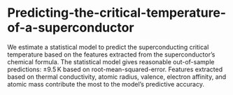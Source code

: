 # Predicting-the-critical-temperature-of-a-superconductor
We estimate a statistical model to predict the superconducting critical temperature based on the features extracted from the superconductor’s chemical formula. The statistical model gives reasonable out-of-sample predictions: ±9.5 K based on root-mean-squared-error. Features extracted based on thermal conductivity, atomic radius, valence, electron affinity, and atomic mass contribute the most to the model’s predictive accuracy.
